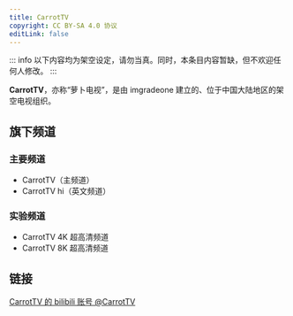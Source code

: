 ```yaml
---
title: CarrotTV
copyright: CC BY-SA 4.0 协议
editLink: false
---
```


::: info
以下内容均为架空设定，请勿当真。同时，本条目内容暂缺，但不欢迎任何人修改。
:::

**CarrotTV**，亦称“萝卜电视”，是由 imgradeone 建立的、位于中国大陆地区的架空电视组织。

## 旗下频道

### 主要频道
- CarrotTV（主频道）
- CarrotTV hi（英文频道）

### 实验频道
- CarrotTV 4K 超高清频道
- CarrotTV 8K 超高清频道

## 链接
[CarrotTV 的 bilibili 账号 @CarrotTV](https://space.bilibili.com/2136878538)
